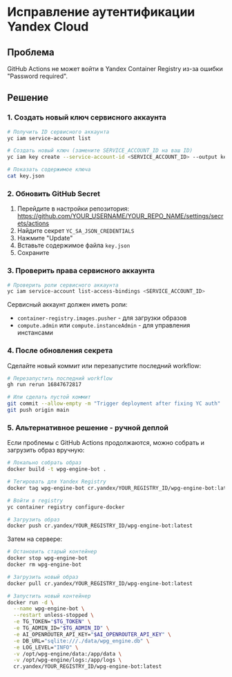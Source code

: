 # Исправление аутентификации Yandex Cloud

## Проблема
GitHub Actions не может войти в Yandex Container Registry из-за ошибки "Password required".

## Решение

### 1. Создать новый ключ сервисного аккаунта

```bash
# Получить ID сервисного аккаунта
yc iam service-account list

# Создать новый ключ (замените SERVICE_ACCOUNT_ID на ваш ID)
yc iam key create --service-account-id <SERVICE_ACCOUNT_ID> --output key.json

# Показать содержимое ключа
cat key.json
```

### 2. Обновить GitHub Secret

1. Перейдите в настройки репозитория: https://github.com/YOUR_USERNAME/YOUR_REPO_NAME/settings/secrets/actions
2. Найдите секрет `YC_SA_JSON_CREDENTIALS`
3. Нажмите "Update" 
4. Вставьте содержимое файла `key.json`
5. Сохраните

### 3. Проверить права сервисного аккаунта

```bash
# Проверить роли сервисного аккаунта
yc iam service-account list-access-bindings <SERVICE_ACCOUNT_ID>
```

Сервисный аккаунт должен иметь роли:
- `container-registry.images.pusher` - для загрузки образов
- `compute.admin` или `compute.instanceAdmin` - для управления инстансами

### 4. После обновления секрета

Сделайте новый коммит или перезапустите последний workflow:

```bash
# Перезапустить последний workflow
gh run rerun 16847672817

# Или сделать пустой коммит
git commit --allow-empty -m "Trigger deployment after fixing YC auth"
git push origin main
```

### 5. Альтернативное решение - ручной деплой

Если проблемы с GitHub Actions продолжаются, можно собрать и загрузить образ вручную:

```bash
# Локально собрать образ
docker build -t wpg-engine-bot .

# Тегировать для Yandex Registry
docker tag wpg-engine-bot cr.yandex/YOUR_REGISTRY_ID/wpg-engine-bot:latest

# Войти в registry
yc container registry configure-docker

# Загрузить образ
docker push cr.yandex/YOUR_REGISTRY_ID/wpg-engine-bot:latest
```

Затем на сервере:

```bash
# Остановить старый контейнер
docker stop wpg-engine-bot
docker rm wpg-engine-bot

# Загрузить новый образ
docker pull cr.yandex/YOUR_REGISTRY_ID/wpg-engine-bot:latest

# Запустить новый контейнер
docker run -d \
  --name wpg-engine-bot \
  --restart unless-stopped \
  -e TG_TOKEN="$TG_TOKEN" \
  -e TG_ADMIN_ID="$TG_ADMIN_ID" \
  -e AI_OPENROUTER_API_KEY="$AI_OPENROUTER_API_KEY" \
  -e DB_URL="sqlite:///./data/wpg_engine.db" \
  -e LOG_LEVEL="INFO" \
  -v /opt/wpg-engine/data:/app/data \
  -v /opt/wpg-engine/logs:/app/logs \
  cr.yandex/YOUR_REGISTRY_ID/wpg-engine-bot:latest